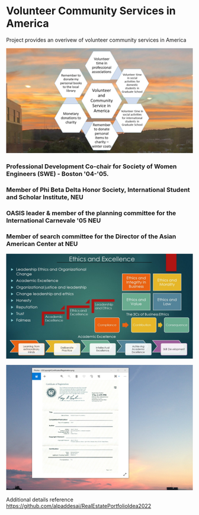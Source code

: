 # Volunteer Community Services in America

Project provides an overivew of volunteer community services in America

![image](VolunteerCommunityServices.jpg)

### Professional Development Co-chair for Society of Women Engineers (SWE) - Boston '04-'05.

### Member of Phi Beta Delta Honor Society, International Student and Scholar Institute, NEU

### OASIS leader & member of the planning committee for the International Carnevale '05 NEU

### Member of search committee for the Director of the Asian American Center at NEU

![image](Ethics.jpg)

![image](USCopyrightCertificate.png)

Additional details reference https://github.com/alpaddesai/RealEstatePortfolioIdea2022
